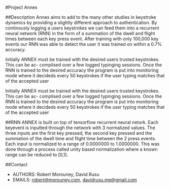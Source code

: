 #Project Annex

##Description
Annex aims to add to the many other studies in keystroke dynamics by providing a slightly different
approach to authentication. By continously logging a users keystrokes we can feed them into a
recurrent neural network (RNN) in the form of a summation of the dwell and flight times between
each key press event. After training with only 100,000 key events our RNN was able to detect the
user it was trained on within a 0.7% accuracy.


Initially ANNEX must be trained with the desired users trusted keystrokes. This can be ac-
complised over a few logged typinging sessions. Once the RNN is trained to the desired accuracy
the program is put into monitoring mode where it decideds every 50 keystrokes if the user typing
matches that of the accepted user

Initially ANNEX must be trained with the desired users trusted keystrokes. This can be ac-
complised over a few logged typinging sessions. Once the RNN is trained to the desired accuracy
the program is put into monitoring mode where it decideds every 50 keystrokes if the user typing
matches that of the accepted user


##RNN
ANNEX is built on top of tensorflow recurrent neural netork. Each keyevent is inputted through
the network with 3 normalized values. The three inputs are the first key pressed, the second key
pressed and the summation of the dwell time and flight time between the 2 press events. Each input
is normalized to a range of
0.0000000 to 1.0000000. This was done through a process called unity
based normalization where a known range can be reduced to [0,1].


##Contact
- AUTHORS:   Robert Morouney, David Rusu
- EMAILS:    robert@morouney.com, davidrusu.me@gmail.com

